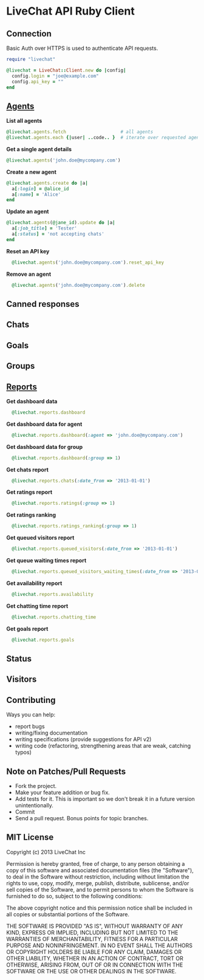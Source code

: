 LiveChat API Ruby Client
=======================

Connection
----------

Basic Auth over HTTPS is used to authenticate API requests.

```ruby
require "livechat"

@livechat = LiveChat::Client.new do |config|
  config.login = "joe@example.com"
  config.api_key = ""
end
```

[Agents](http://developers.livechatinc.com/rest-api/#!agents)
-----

**List all agents**

```ruby
@livechat.agents.fetch                    # all agents
@livechat.agents.each {|user| ..code.. }  # iterate over requested agents
```

**Get a single agent details**
```ruby
@livechat.agents('john.doe@mycompany.com')
```

**Create a new agent**
```ruby
@livechat.agents.create do |a|
  a[:login] = @alice_id
  a[:name] = 'Alice'
end
```

**Update an agent**
```ruby
@livechat.agents(@jane_id).update do |a|
  a[:job_title] = 'Tester'
  a[:status] = 'not accepting chats'
end
```

**Reset an API key**
```ruby
  @livechat.agents('john.doe@mycompany.com').reset_api_key
```

**Remove an agent**
```ruby
  @livechat.agents('john.doe@mycompany.com').delete
```


Canned responses
-----------



Chats
-----------



Goals
-----------




Groups
-----------


[Reports](http://developers.livechatinc.com/rest-api/#!reports)
-----------

**Get dashboard data**
```ruby
  @livechat.reports.dashboard
```

**Get dashboard data for agent**
```ruby
  @livechat.reports.dashboard(:agent => 'john.doe@mycompany.com')
```

**Get dashboard data for group**
```ruby
  @livechat.reports.dashboard(:group => 1)
```

**Get chats report**
```ruby
  @livechat.reports.chats(:date_from => '2013-01-01')
```

**Get ratings report**
```ruby
  @livechat.reports.ratings(:group => 1)
```

**Get ratings ranking**
```ruby
  @livechat.reports.ratings_ranking(:group => 1)
```

**Get queued visitors report**
```ruby
  @livechat.reports.queued_visitors(:date_from => '2013-01-01')
```

**Get queue waiting times report**
```ruby
  @livechat.reports.queued_visitors_waiting_times(:date_from => '2013-01-01')
```

**Get availability report**
```ruby
  @livechat.reports.availability
```

**Get chatting time report**
```ruby
  @livechat.reports.chatting_time
```

**Get goals report**
```ruby
  @livechat.reports.goals
```


Status
-----------



Visitors
-----------


Contributing
------------


Ways you can help:

  * report bugs
  * writing/fixing documentation
  * writing specifications (provide suggestions for API v2)
  * writing code (refactoring, strengthening areas that are weak, catching typos)

Note on Patches/Pull Requests
-----------------------------
  * Fork the project.
  * Make your feature addition or bug fix.
  * Add tests for it. This is important so we don't break it in a future version unintentionally.
  * Commit
  * Send a pull request. Bonus points for topic branches.

MIT License
-----------
Copyright (c) 2013 LiveChat Inc

Permission is hereby granted, free of charge, to any person obtaining a copy of this software and associated documentation files (the "Software"), to deal in the Software without restriction, including without limitation the rights to use, copy, modify, merge, publish, distribute, sublicense, and/or sell copies of the Software, and to permit persons to whom the Software is furnished to do so, subject to the following conditions:

The above copyright notice and this permission notice shall be included in all copies or substantial portions of the Software.

THE SOFTWARE IS PROVIDED "AS IS", WITHOUT WARRANTY OF ANY KIND, EXPRESS OR IMPLIED, INCLUDING BUT NOT LIMITED TO THE WARRANTIES OF MERCHANTABILITY, FITNESS FOR A PARTICULAR PURPOSE AND NONINFRINGEMENT. IN NO EVENT SHALL THE AUTHORS OR COPYRIGHT HOLDERS BE LIABLE FOR ANY CLAIM, DAMAGES OR OTHER LIABILITY, WHETHER IN AN ACTION OF CONTRACT, TORT OR OTHERWISE, ARISING FROM, OUT OF OR IN CONNECTION WITH THE SOFTWARE OR THE USE OR OTHER DEALINGS IN THE SOFTWARE.
